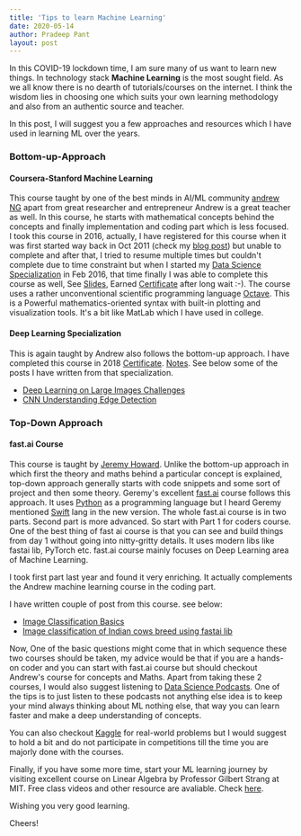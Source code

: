 ```yaml
---
title: 'Tips to learn Machine Learning'
date: 2020-05-14
author: Pradeep Pant
layout: post
---
```

In this COVID-19 lockdown time, I am sure many of us want to learn new things. In technology stack **Machine Learning** is the most sought field. As we all know there is no dearth of tutorials/courses on the internet. I think the wisdom lies in choosing one which suits your own learning methodology and also from an authentic source and teacher. 

In this post, I will suggest you a few approaches and resources which I have used in learning ML over the years. 

### Bottom-up-Approach
#### Coursera-Stanford Machine Learning 
This course taught by one of the best minds in AI/ML community [andrew NG](http://www.andrewng.org/) apart from great researcher and entrepreneur Andrew is a great teacher as well. In this course, he starts with mathematical concepts behind the concepts and finally implementation and coding part which is less focused. I took this course in 2016, actually, I have registered for this course when it was first started way back in Oct 2011 (check my [blog post](/2011/10/10/online-ai-course-at-standford/)) but unable to complete and after that, I tried to resume multiple times but couldn't complete due to time constraint but when I started my [Data Science Specialization](https://www.coursera.org/account/accomplishments/specialization/certificate/BRSB8LT92PK6) in Feb 2016, that time finally I was able to complete this course as well, See [Slides](/2016/06/30/stanford-machine-learning-class-slides/), Earned [Certificate](https://www.coursera.org/account/accomplishments/verify/AXEA8RN9MCBH?utm_source=link&utm_campaign=copybutton_certificate&utm_product=course) after long wait :-). The course uses a rather unconventional scientific programming language [Octave](https://www.gnu.org/software/octave/). This is a Powerful mathematics-oriented syntax with built-in plotting and visualization tools. It's a bit like MatLab which I have used in college.

#### Deep Learning Specialization 
This is again taught by Andrew also follows the bottom-up approach. I have completed this course in 2018 [Certificate](https://www.coursera.org/account/accomplishments/specialization/WVPVCUMH94YS). [Notes](2018-06-17-deep-learning-specialization-notes.md). See below some of the posts I have written from that specialization.
*   [Deep Learning on Large Images Challenges](2019-10-07-deep-learning-on-large-images-challenges-and-cnn.md)
*   [CNN Understanding Edge Detection](2019-11-21-cnn-understanding-edge-detection-with-an-example.md)


### Top-Down Approach
#### fast.ai Course
This course is taught by [Jeremy Howard](https://twitter.com/jeremyphoward). Unlike the bottom-up approach in which first the theory and maths behind a particular concept is explained, top-down approach generally starts with code snippets and some sort of project and then some theory. Geremy's excellent [fast.ai](http://course.fast.ai/) course follows this approach. It uses [Python](https://www.python.org/) as a programming language but I heard Geremy mentioned [Swift](https://swift.org/) lang in the new version. 
The whole fast.ai course is in two parts. Second part is more advanced. So start with Part 1 for coders course. One of the best thing of fast ai course is that you can see and build things from day 1 without going into nitty-gritty details. It uses modern libs like fastai lib, PyTorch etc. fast.ai course mainly focuses on Deep Learning area of Machine Learning.

I took first part last year and found it very enriching. It actually complements the Andrew machine learning course in the coding part.

I have written couple of post from this course. see below: 
*   [Image Classification Basics](/2020/02/29/Image-classification-of-Indian-cows-breed-using-fastai-lib)
*   [Image classification of Indian cows breed using fastai lib](/2020/03/28/Image-classification-of-Indian-cows-breed-using-fastai-lib_model_training)

Now, One of the basic questions might come that in which sequence these two courses should be taken, my advice would be that if you are a hands-on coder and you can start with fast.ai course but should checkout Andrew's course for concepts and Maths.
Apart from taking these 2 courses, I would also suggest listening to [Data Science Podcasts](/2019/04/30/podcast-recommendation-data-ai-ml-software-engineering). One of the tips is to just listen to these podcasts not anything else idea is to keep your mind always thinking about ML nothing else, that way you can learn faster and make a deep understanding of concepts. 

You can also checkout [Kaggle](https://www.kaggle.com/) for real-world problems but I would suggest to hold a bit and do not participate in competitions till the time you are majorly done with the courses. 

Finally, if you have some more time, start your ML learning journey by visiting excellent course on Linear Algebra by Professor Gilbert Strang at MIT. Free class videos and other resource are avaliable. Check [here](https://ocw.mit.edu/courses/mathematics/18-06-linear-algebra-spring-2010/video-lectures/).  


Wishing you very good learning.

Cheers!